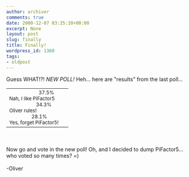 ```yaml
---
author: archiver
comments: true
date: 2000-12-07 03:25:10+00:00
excerpt: None
layout: post
slug: finally
title: Finally!
wordpress_id: 1360
tags:
- oldpost
---
```


Guess WHAT!?! <i>NEW POLL!</i> Heh... here are "results" from the last poll...<br /><center><table width=150 align=center border=0><tr><td valign=top align=left width=150><font size=2><img SRC="http://www.oliverweb.com/poll/image.gif" Height="10" Width="75"> 37.5% <br />  Nah, I like PiFactor5  <br /> <img SRC="http://www.oliverweb.com/poll/image.gif" Height="10" Width="68"> 34.3% <br />  Oliver rules!  <br />  <img SRC="http://www.oliverweb.com/poll/image.gif" Height="10" Width="56"> 28.1% <br />  Yes, forget PiFactor5!  <br /></font></td></tr></table></center><br /><br />Now go and vote in the new poll! Oh, and I decided to dump PiFactor5... who voted so many times? =)<br /><br />-Oliver